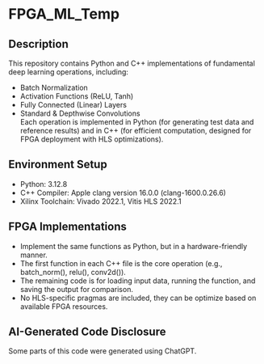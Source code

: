# FPGA_ML_Temp

## Description
This repository contains Python and C++ implementations of fundamental deep learning operations, including:  
- Batch Normalization  
- Activation Functions (ReLU, Tanh)  
- Fully Connected (Linear) Layers  
- Standard & Depthwise Convolutions  
Each operation is implemented in Python (for generating test data and reference results) and in C++ (for efficient computation, designed for FPGA deployment with HLS optimizations).  

## Environment Setup
- Python: 3.12.8  
- C++ Compiler: Apple clang version 16.0.0 (clang-1600.0.26.6)  
- Xilinx Toolchain: Vivado 2022.1, Vitis HLS 2022.1  

## FPGA Implementations
- Implement the same functions as Python, but in a hardware-friendly manner.  
- The first function in each C++ file is the core operation (e.g., batch_norm(), relu(), conv2d()).  
- The remaining code is for loading input data, running the function, and saving the output for comparison.  
- No HLS-specific pragmas are included, they can be optimize based on available FPGA resources.  

## AI-Generated Code Disclosure
Some parts of this code were generated using ChatGPT.
